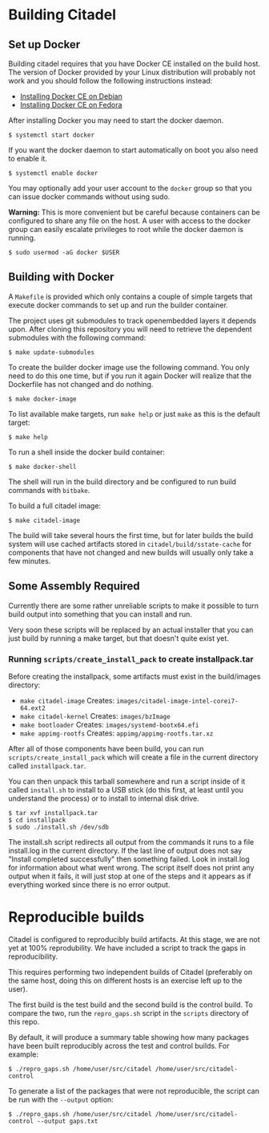 # Building Citadel

## Set up Docker

Building citadel requires that you have Docker CE installed on the build host.  The version of Docker
provided by your Linux distribution will probably not work and you should follow the following instructions
instead:

  * [Installing Docker CE on Debian](https://docs.docker.com/install/linux/docker-ce/debian/)
  * [Installing Docker CE on Fedora](https://docs.docker.com/install/linux/docker-ce/fedora/)

After installing Docker you may need to start the docker daemon.

    $ systemctl start docker

If you want the docker daemon to start automatically on boot you also need to enable it.

    $ systemctl enable docker

You may optionally add your user account to the `docker` group so that you can issue docker commands without using
sudo.  

**Warning:** This is more convenient but be careful because containers can be configured to share any file on the host. 
A user with access to the docker group can easily escalate privileges to root while the docker daemon is running.

    $ sudo usermod -aG docker $USER

## Building with Docker

A `Makefile` is provided which only contains a couple of simple targets that execute docker commands to set up and run the 
builder container.

The project uses git submodules to track openembedded layers it depends upon.  After cloning this repository you will need to 
retrieve the dependent submodules with the following command:

    $ make update-submodules

To create the builder docker image use the following command.  You only need to do this one time, but if you run it again
Docker will realize that the Dockerfile has not changed and do nothing.

    $ make docker-image

To list available make targets, run `make help` or just `make` as this is the default target:

    $ make help

To run a shell inside the docker build container:

    $ make docker-shell

The shell will run in the build directory and be configured to run build commands with `bitbake`.  

To build a full citadel image:

    $ make citadel-image

The build will take several hours the first time, but for later builds the build system will use cached artifacts stored 
in `citadel/build/sstate-cache` for components that have not changed and new builds will usually only take a few minutes.

## Some Assembly Required

Currently there are some rather unreliable scripts to make it possible to turn build output into something that you can install and run.

Very soon these scripts will be replaced by an actual installer that you can just build by running a make target, but that doesn't quite exist yet.

### Running `scripts/create_install_pack` to create installpack.tar

Before creating the installpack, some artifacts must exist in the build/images directory:

  * `make citadel-image`  Creates: `images/citadel-image-intel-corei7-64.ext2`
  * `make citadel-kernel` Creates: `images/bzImage`
  * `make bootloader`     Creates: `images/systemd-bootx64.efi`
  * `make appimg-rootfs`  Creates: `appimg/appimg-rootfs.tar.xz`

After all of those components have been build, you can run `scripts/create_install_pack` which will create a file in the current directory called `installpack.tar`.  

You can then unpack this tarball somewhere and run a script inside of it called `install.sh` to install to a USB stick (do this first, at least until you understand the process) or to install to internal disk drive.

    $ tar xvf installpack.tar
    $ cd installpack
    $ sudo ./install.sh /dev/sdb

The install.sh script redirects all output from the commands it runs to a file install.log in the current directory.  If the last line of output does not say "Install completed successfully" then something failed.  Look in install.log for information about what went wrong.  The script itself does not print any output when it fails, it will just stop at one of the steps and it appears as if everything worked since there is no error output.

# Reproducible builds

Citadel is configured to reproducibly build artifacts. At this stage, we are 
not yet at 100% reprodubility. We have included a script to track the gaps
in reproducibility. 

This requires performing two independent builds of Citadel (preferably on the 
same host, doing this on different hosts is an exercise left up to the user).

The first build is the test build and the second build is the control build.
To compare the two, run the `repro_gaps.sh` script in the `scripts` directory
of this repo. 

By default, it will produce a summary table showing how many packages have been
built reproducibly across the test and control builds. For example:
```
$ ./repro_gaps.sh /home/user/src/citadel /home/user/src/citadel-control
```

To generate a list of the packages that were not reproducible, the script
can be run with the `--output` option:
```
$ ./repro_gaps.sh /home/user/src/citadel /home/user/src/citadel-control --output gaps.txt
```


